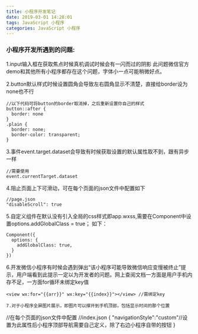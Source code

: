 ```yaml
---
title: 小程序开发笔记
date: 2019-03-01 14:28:01
tags: JavaScript 小程序
categories: JavaScript 小程序
---
```


### 小程序开发所遇到的问题:

1.input输入框在获取焦点时候真机调试时候会有一闪而过的阴影
此问题微信官方demo和其他所有小程序都存在这个问题，字体小一点可能稍微好点。

2.button默认样式时候设置圆角会导致左右圆角显示不清楚，直接给border设为none也不行
```
//以下代码可将button的border取消掉，之后重新设置你自己的样式
button::after {
  border: none
}
.plain {
  border: none;
  border-color: transparent;
}
```
3.事件event.target.dataset会导致有时候获取设置的默认属性取不到，跟有异步一样
```
//需要使用
event.currentTarget.dataset
```
4.阻止页面上下可滑动，可在每个页面的json文件中配置如下
```
//page.json
"disableScroll": true
```
5.自定义组件在默认没有引入全局的css样式即app.wxss,需要在Component中设置options.addGlobalClass = true；
如下：
```
Component({
  options: {
    addGlobalClass: true,
  }
})
```
6.开发微信小程序有时候会遇到弹出“该小程序可能导致微信响应变慢被终止”提示，用户端看到此提示一定以为开发者的问题。网上查阅文档一方面是用户手机内存不足，一方面for循环未绑定key值
```
<view wx:for="{{arr}}" wx:key="{{index}}"></view> //需绑定key

7.对于小程序全屏图片展示，即图片可以撑开到手机顶部，包括显示时间的那个位置
```
//在每个页面的json文件中配置
//index.json
{
  "navigationStyle":"custom"//设置为此属性后小程序顶部导航需要自己定义，除了右边小程序自带的按钮
}
```